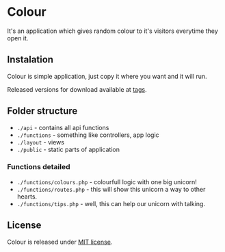 # Colour
It's an application which gives random colour to it's visitors everytime they open it.

## Instalation
Colour is simple application, just copy it where you want and it will run.

Released versions for download available at [tags](https://gitlab.com/Silencesys/colour/tags).

## Folder structure
+ `./api` - contains all api functions
+ `./functions` - something like controllers, app logic
+ `./layout` - views
+ `./public` - static parts of application

### Functions detailed
+ `./functions/colours.php` - colourfull logic with one big unicorn!
+ `./functions/routes.php` - this will show this unicorn a way to other hearts.
+ `./functions/tips.php` - well, this can help our unicorn with talking.

## License
Colour is released under [MIT license](LICENSE.md).